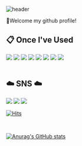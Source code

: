 ![header](https://capsule-render.vercel.app/api?type=waving&color=timeGradient&height=300&text=Welcome&desc=%20SeongJun's%20GitHub%20Profile&animation=fadeIn&fontColor=ffffff&fontSize=80&fontAlignY=40&descAlign=60&descAlignY=53&descSize=18)

👋Welcome my github profile!

##  :clipboard: Once I've Used
<img src="https://img.shields.io/badge/C-A8B9CC?style=for-the-badge&logo=C&logoColor=white"/> <img src="https://img.shields.io/badge/C++-00599C?style=for-the-badge&logo=C++&logoColor=white"/> <img src="https://img.shields.io/badge/JAVA-D0271D?style=for-the-badge&logo=OpenJDK&logoColor=white"/> <img src="https://img.shields.io/badge/Python-3776AB?style=for-the-badge&logo=Python&logoColor=white"/> <img src="https://img.shields.io/badge/Robot Framework-000000?style=for-the-badge&logo=Robot Framework&logoColor=white"/> <img src="https://img.shields.io/badge/Linux-FCC624?style=for-the-badge&logo=Linux&logoColor=white"/> <img src="https://img.shields.io/badge/Arduino-00979D?style=for-the-badge&logo=Arduino&logoColor=white"/> <img src="https://img.shields.io/badge/R-276DC3?style=for-the-badge&logo=R&logoColor=white"/>
<br/><br/>

## :cloud: SNS :cloud:
<a href="https://blog.naver.com/gkatjdwns10" target="_blank"><img src="https://img.shields.io/badge/blog-03C75A?style=flat-square&logo=Naver&logoColor=white"/></a> <a href="https://www.instagram.com/ham_yee.55/" target="_blank"><img src="https://img.shields.io/badge/Instagram-E4405F?style=flat-square&logo=Instagram&logoColor=white"/></a> <a href="https://mail.google.com/mail/u/0/#inbox?compose=GTvVlcSBmzhFtdswSlHVRhsjpVzDBLJzmDnqnCpjFGcGJbLDcgFsxxZtQLzgHFSQxFlvWVbMDwXvV" target="_blank"><img src="https://img.shields.io/badge/Gmail-EA4335?style=flat-square&logo=Gmail&logoColor=white"/></a>

[![Hits](https://hits.seeyoufarm.com/api/count/incr/badge.svg?tab=overview&from=2023-02-01&to=2023-02-28&url=https%3A%2F%2Fgithub.com%2Fhamseongjun&count_bg=%233DBDC8&title_bg=%23C5C5C5&icon=ko-fi.svg&icon_color=%23E4E64F&title=hits&edge_flat=false)](https://hits.seeyoufarm.com)

<br/>

[![Anurag's GitHub stats](https://github-readme-stats.vercel.app/api?username=hamseongjun)](https://github.com/anuraghazra/github-readme-stats)
